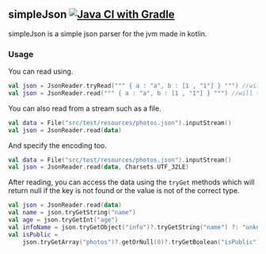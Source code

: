 ## simpleJson [![Java CI with Gradle](https://github.com/xBaank/simpleJson/actions/workflows/gradle.yml/badge.svg)](https://github.com/xBaank/simpleJson/actions/workflows/gradle.yml)

simpleJson is a simple json parser for the jvm made in kotlin.

### Usage

You can read using.

```kotlin
val json = JsonReader.tryRead(""" { a : "a", b : [1 , "1"] } """) //will return null if data is not a valid json
val json = JsonReader.read(""" { a : "a", b : [1 , "1"] } """) //will throw an exception if data is not a valid json
```

You can also read from a stream such as a file.

```kotlin
val data = File("src/test/resources/photos.json").inputStream()
val json = JsonReader.read(data) 
```

And specify the encoding too.

```kotlin
val data = File("src/test/resources/photos.json").inputStream()
val json = JsonReader.read(data, Charsets.UTF_32LE)
```

After reading, you can access the data using the `tryGet` methods which will return null if the key is not found or the
value is not of the correct type.

```kotlin
val json = JsonReader.read(data)
val name = json.tryGetString("name")
val age = json.tryGetInt("age")
val infoName = json.tryGetObject("info")?.tryGetString("name") ?: "unknown"
val isPublic =
    json.tryGetArray("photos")?.getOrNull(0)?.tryGetBoolean("isPublic") ?: throw Exception("isPublic not found")
```



